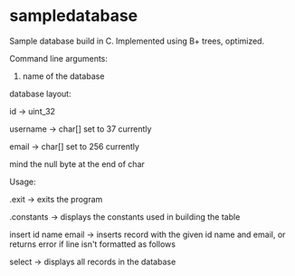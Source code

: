 # sampledatabase

Sample database build in C.
Implemented using B+ trees, optimized.

Command line arguments:
1. name of the database

database layout:

id -> uint_32

username -> char[] set to 37 currently

email -> char[] set to 256 currently

mind the null byte at the end of char 


Usage:

.exit -> exits the program

.constants -> displays the constants used in building the table

insert id name email -> inserts record with the given id name and email, or returns error if line isn't formatted as follows

select -> displays all records in the database

